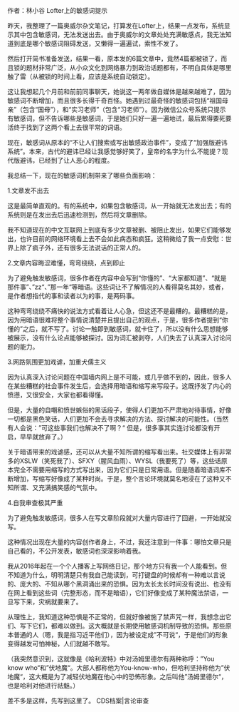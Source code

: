 作者：林小谷 Lofter上的敏感词提示

昨天，我整理了一篇奥威尔杂文笔记，打算发在Lofter上，结果一点发布，系统显示其中包含敏感词，无法发送出去。由于奥威尔的文章处处充满敏感点，我无法知道到底是哪个敏感词阻碍发送，又懒得一遍遍试，索性不发了。

然后打开简书准备发送，结果一看，原本发的6篇文章中，竟然4篇都被锁了，而且锁的题材非常广泛，从小众文化到网络暴力到政治话题都有，不明白具体是哪里触了雷（从被锁的时间上看，应该是系统自动锁定）。

这让我想起几个月前和前前同事聊天，她说这一两年做自媒体是越来越难了，因为敏感词不断增加，而且很多长得千奇百怪。她遇到过最奇怪的敏感词包括“祖国母亲”（包含“国母”），和“实习老师”（包含“习老师”）。因为微信公众号系统只提示有敏感词，但不告诉哪些是敏感词，于是她们只好一遍一遍地试，最后累得要死要活终于找到了这两个看上去很平常的词语。

现在，敏感词从原本的“不让人们搜索或写出敏感政治事件”，变成了“加强版避讳系统”。本来，古代的避讳已经让我感觉够好笑了，皇帝的名字为什么不能提？现代版避讳，已经到了让人恶心的程度。

我总结一下，现在的敏感词机制带来了哪些负面影响：

1.文章发不出去

这是最简单直观的。有的系统中，如果包含敏感词，从一开始就无法发出去；有的系统则是在发出去后迅速检测到，然后将文章删除。

我不知道现在的中文互联网上到底有多少文章被删、被阻止发出，如果它们能够发出，也许目前的网络环境看上去不会如此病态和疯狂。这稍微给了我一点安慰：世界上除了疯子外，还有很多无法说话的正常人的。

2.文章内容晦涩难懂，弯弯绕绕，点到即止

为了避免触发敏感词，很多作者在内容中会写到“你懂的”、“大家都知道”、“就是那件事”、”zz“、”那一年“等暗语。这些词让不了解情况的人看得莫名其妙，或者，是作者想指代的事和读者以为的事，是两码事。

这种弯弯绕绕不痛快的说法方式看着让人心急，但这还不是最糟的。最糟糕的是，因为用暗语很难将整个事情说清楚并且提出自己的观点，于是，很多作者提到“你懂的”之后，就不写了。讨论一触即到敏感词，就卡住了，所以没有什么思想能够被展示，没有什么论点能够被探讨。因为词汇被剥夺，人们失去了认真深入讨论问题的能力。

3.网路氛围更加戏谑，加重犬儒主义

因为认真深入讨论问题在中国墙内网上是不可能，或几乎做不到的，因此，很多人在某些糟糕的社会事件发生后，会选择用暗语和缩写来写段子。这既抒发了内心的愤懑，又很安全，大家也都看得懂。

但是，大量的自嘲和愤世嫉俗的黑话段子，使得人们更加不严肃地对待事情，好像一切都是黑色笑话，人们更加不会去寻求解决的方法、探讨解决的可能性。（当然有人会说：”可这些事我们也解决不了啊？“ 但是，很多事其实连讨论都没有开启，早早就放弃了。）

关于暗语带来的戏谑感，还可以从大量不知所谓的缩写看出来。社交媒体上有非常多的XSLW（笑死我了）、SFXY（腥风血雨）、WYSL（我要死了）等，这些话原本完全不需要用缩写的方式写出来，因为它们只是日常用语。但是随着暗语词库不断增加，写缩写好像成了某种时尚。于是，整个言论环境就莫名地浸在了这种又不知所谓、又充满搞笑感的气氛中。

4.自我审查极其严重

为了避免触发敏感词，很多人在写文章阶段就对大量内容进行了回避，一开始就没写。

这种情况出现在大量的内容创作者身上，不过，我还注意到一件事：哪怕文章只是自己看的，不公开发表，敏感词也深深影响着我。

我从2016年起在一个个人播客上写网络日记，那个地方只有我一个人能看到。但不知道为什么，明明清楚只有我自己能读到，可打键盘的时候却有一种难以言说的、庞大的、不知从哪个黑洞涌出来的恐惧。因为太长太长时间没有说出、也没有在网上看到这些词（完整形态，而不是暗语），它们好像变成了某种魔法禁语，一旦写下来，灾祸就要来了。

从理性上，我知道这种恐惧是不正常的，但就好像被施了禁声咒一样，我想念出它们、写下它们，都难以做到。这大概就是长期使用敏感词机制导致的恐惧。那些原本普通的人（嗯，我是指习近平他们），因为被设定成”不可说“，于是他们的形象变得越发可怕神秘，人们就越不敢写。

（我突然意识到，这就像是《哈利波特》中对汤姆里德尔有两种称呼：”You know who“和”伏地魔“。大部人都称他为You-know-who，但哈利坚持称他为”伏地魔“，这大概是为了减轻伏地魔在他心中的恐怖形象。之后叫他”汤姆里德尔“，也是哈利对他进行祛魅。）

差不多是这样，先写到这里了。 CDS档案|言论审查



